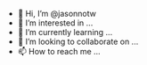 - 👋 Hi, I’m @jasonnotw
- 👀 I’m interested in ...
- 🌱 I’m currently learning ...
- 💞️ I’m looking to collaborate on ...
- 📫 How to reach me ...

<!---
jasonnotw/jasonnotw is a ✨ special ✨ repository because its `README.md` (this file) appears on your GitHub profile.
You can click the Preview link to take a look at your changes.
--->
